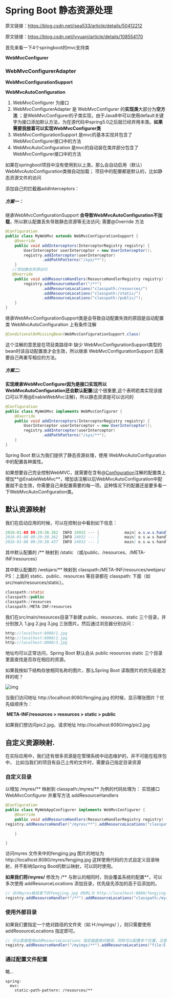 # Spring Boot 静态资源处理

原文链接：https://blog.csdn.net/isea533/article/details/50412212

原文链接：https://blog.csdn.net/lvyuanj/article/details/108554170



首先来看一下4个springboot的mvc支持类

**WebMvcConfigurer**

### WebMvcConfigurerAdapter

**WebMvcConfigurationSupport**

**WebMvcAutoConfiguration**

1. WebMvcConfigurer 为接口
2. WebMvcConfigurerAdapter 是 WebMvcConfigurer 的**实现类**大部分为**空方法** ；是WebMvcConfigurer的子类实现，由于Java8中可以使用default关键字为接口添加默认方法，为在源代码中spring5.0之后就已经弃用本类。**如果需要我接着可以实现WebMvcConfigurer类**
3. WebMvcConfigurationSupport 是mvc的基本实现并包含了WebMvcConfigurer接口中的方法
4. WebMvcAutoConfiguration 是mvc的自动装在类并部分包含了WebMvcConfigurer接口中的方法

如果在springboot项目中没有使用到以上类，那么会自动启用（默认）WebMvcAutoConfiguration类做自动加载； 项目中的配置都是默认的，比如静态资源文件的访问

添加自己的拦截器addInterceptors：

##### 方案一：

继承WebMvcConfigurationSupport **会导致WebMvcAutoConfiguration不加载**，所以默认配置丢失导致静态资源等无法访问; 需要@Override 方法



```java
@Configuration
public class MyWebMvc extends WebMvcConfigurationSupport {
	@Override
	public void addInterceptors(InterceptorRegistry registry) {
		UserInterceptor userInterceptor = new UserInterceptor();
		registry.addInterceptor(userInterceptor)
				.addPathPatterns("/sys/**");
	}
   //添加静态资源访问
   @Override
	public void addResourceHandlers(ResourceHandlerRegistry registry) {
		registry.addResourceHandler("/**")
				.addResourceLocations("classpath:/resources/")
				.addResourceLocations("classpath:/static/")
				.addResourceLocations("classpath:/public/");
	}
}
```



继承WebMvcConfigurationSupport类是会导致自动配置失效的原因是自动配置类 WebMvcAutoConfiguration 上有条件注解

```java
@ConditionalOnMissingBean(WebMvcConfigurationSupport.class)
```

这个注解的意思是在项目类路径中 缺少 WebMvcConfigurationSupport类型的bean时该自动配置类才会生效，所以继承 WebMvcConfigurationSupport 后需要自己再重写相应的方法。

##### 方案二:

**实现继承WebMvcConfigurer因为是接口实现所以WebMvcAutoConfiguration还会默认配置**(这个很重要,这个表明若类实现该接口可以不用@EnableWebMvc注解)，所以静态资源是可以访问的

```java
@Configuration
public class MyWebMvc implements WebMvcConfigurer {
	@Override
	public void addInterceptors(InterceptorRegistry registry) {
		UserInterceptor userInterceptor = new UserInterceptor();
		registry.addInterceptor(userInterceptor)
				.addPathPatterns("/sys/**");
	}
}
```

Spring Boot 默认为我们提供了静态资源处理，使用 WebMvcAutoConfiguration 中的配置各种属性。

如果想要自己完全控制WebMVC，就需要在含有@[Configuration](https://so.csdn.net/so/search?q=Configuration&spm=1001.2101.3001.7020)注解的配置类上增加**@EnableWebMvc**，增加该注解以后WebMvcAutoConfiguration中配置就不会生效，你需要自己来配置需要的每一项。这种情况下的配置还是要多看一下WebMvcAutoConfiguration类。



## 默认资源映射

我们在启动应用的时候，可以在控制台中看到如下信息：

```java
2016-01-08 09:29:30.362  INFO 24932 --- [           main] o.s.w.s.handler.SimpleUrlHandlerMapping  : Mapped URL path [/webjars/**] onto handler of type [class  org.springframework.web.servlet.resource.ResourceHttpRequestHandler]
2016-01-08 09:29:30.362  INFO 24932 --- [           main] o.s.w.s.handler.SimpleUrlHandlerMapping  : Mapped URL path [/**] onto handler of type [class org.springframework.web.servlet.resource.ResourceHttpRequestHandler]
2016-01-08 09:29:30.437  INFO 24932 --- [           main] o.s.w.s.handler.SimpleUrlHandlerMapping  : Mapped URL path [/**/favicon.ico] onto handler of type [class org.springframework.web.servlet.resource.ResourceHttpRequestHandler]
```



其中默认配置的 /** 映射到 /static （或/public、/resources、/META-INF/resources）

其中默认配置的 /webjars/** 映射到 classpath:/META-INF/resources/webjars/
PS：上面的 static、public、resources 等目录都在 classpath: 下面（如 src/main/resources/static）。

```java
classpath:/static
classpath:/public
classpath:/resources
classpath:/META-INF/resources
```

我们在src/main/resources目录下新建 public、resources、static 三个目录，并分别放入 1.jpg 2.jpg 3.jpg 三张图片。然后通过浏览器分别访问：

```java
http://localhost:8080/1.jpg
http://localhost:8080/2.jpg
http://localhost:8080/3.jpg
```

地址均可以正常访问，Spring Boot 默认会从 public resources static 三个目录里面查找是否存在相应的资源。

如果我按如下结构存放相同名称的图片，那么Spring Boot 读取图片的优先级是怎样的呢？

![img](E:\Development\Typora\images\format,png.png)

当我们访问地址 http://localhost:8080/fengjing.jpg 的时候，显示哪张图片？优先级顺序为：

​						**META-INF/resources > resources > static > public**

如果我们想访问pic2.jpg，请求地址 http://localhost:8080/img/pic2.jpg



## 自定义资源映射.

在实际应用中，我们还有很多资源是在管理系统中动态维护的，并不可能在程序包中， 比如当我们的项目有自己上传的文件时，需要自己指定目录资源

### 自定义目录

以增加 /myres/** 映射到 classpath:/myres/** 为例的代码处理为：
实现接口 WebMvcConfigurer 并重写方法 addResourceHandlers

```java
@Configuration
public class MyWebAppConfigurer implements WebMvcConfigurer {
	@Override
	public void addResourceHandlers(ResourceHandlerRegistry registry) {
registry.addResourceHandler("/myres/**").addResourceLocations("classpath:/myres/");
		
	}

}

```



访问myres 文件夹中的fengjing.jpg 图片的地址为 http://localhost:8080/myres/fengjing.jpg
这样使用代码的方式自定义目录映射，并不影响Spring Boot的默认映射，可以同时使用。

**如果我们将/myres/** 修改为 /** 与默认的相同时，则会覆盖系统的配置**，可以多次使用 addResourceLocations 添加目录，优先级先添加的高于后添加的。

```java
// 访问myres根目录下的fengjing.jpg 的URL为 http://localhost:8080/fengjing.jpg （/** 会覆盖系统默认的配置）
registry.addResourceHandler("/**").addResourceLocations("classpath:/myres/").addResourceLocations("classpath:/static/");
```



### 使用外部目录

如果我们要指定一个绝对路径的文件夹（如 H:/myimgs/ ），则只需要使用 addResourceLocations 指定即可。

```java
// 可以直接使用addResourceLocations 指定磁盘绝对路径，同样可以配置多个位置，注意路径写法需要加上 file :
registry.addResourceHandler("/myimgs/**").addResourceLocations("file:E:/myimgs/");
```



### 通过配置文件配置

略...

```
spring:
  mvc:
    static-path-pattern: /resources/**
```









